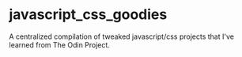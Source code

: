 # javascript_css_goodies

A centralized compilation of tweaked javascript/css projects that I've learned from The Odin Project.
